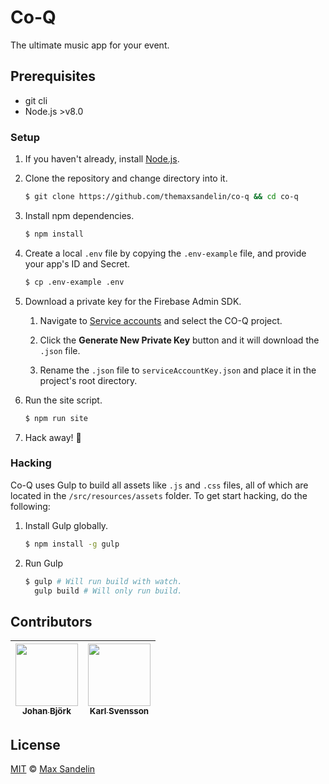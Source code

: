 # Co-Q
The ultimate music app for your event.

## Prerequisites
- git cli
- Node.js >v8.0

### Setup
1. If you haven't already, install [Node.js](https://nodejs.org/dist/v8.6.0/node-v8.6.0.pkg).

2. Clone the repository and change directory into it.
    ```bash
    $ git clone https://github.com/themaxsandelin/co-q && cd co-q
    ```
3. Install npm dependencies.
    ```bash
    $ npm install
    ```
4. Create a local `.env` file by copying the `.env-example` file, and provide your app's ID and Secret.
    ```bash
    $ cp .env-example .env
    ```
5. Download a private key for the Firebase Admin SDK.

    1. Navigate to [Service accounts](https://console.firebase.google.com/project/_/settings/serviceaccounts/adminsdk) and select the CO-Q project.

    2. Click the **Generate New Private Key** button and it will download the `.json` file.

    3. Rename the `.json` file to `serviceAccountKey.json` and place it in the project's root directory.


6. Run the site script.
    ```bash
    $ npm run site
    ```

7. Hack away! 🎉

### Hacking
Co-Q uses Gulp to build all assets like `.js` and `.css` files, all of which are located in the `/src/resources/assets` folder. To get start hacking, do the following:
1. Install Gulp globally.
    ```bash
    $ npm install -g gulp
    ```
2. Run Gulp
    ```bash
    $ gulp # Will run build with watch.
      gulp build # Will only run build.
    ```


## Contributors

| [<img src="https://avatars.githubusercontent.com/u/10816138" width="100px;"/><br /><sub>Johan Björk</sub>](https://github.com/jobjork) | [<img src="https://avatars.githubusercontent.com/u/11041241" width="100px;"/><br /><sub>Karl Svensson</sub>](https://github.com/knallle) |
|:-------------:|:-------------:|

## License
[MIT](LICENSE) © [Max Sandelin](https://github.com/themaxsandelin)
